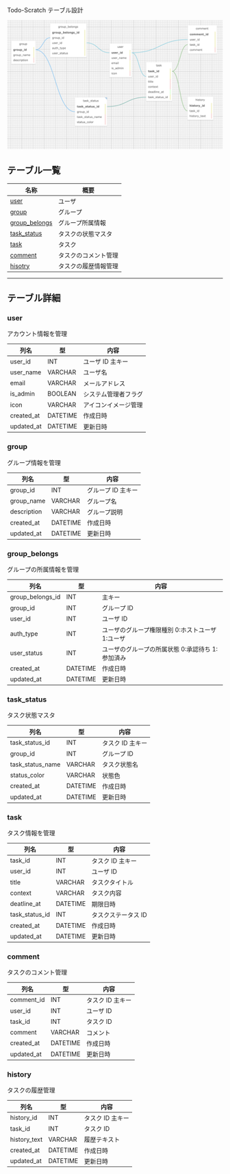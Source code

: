Todo-Scratch テーブル設計

![ER](./er.png)

## テーブル一覧

| 名称                            | 概要                 |
| ------------------------------- | -------------------- |
| [user](#user)                   | ユーザ               |
| [group](#group)                 | グループ             |
| [group_belongs](#group_belongs) | グループ所属情報     |
| [task_status](#task_status)     | タスクの状態マスタ   |
| [task](#task)                   | タスク               |
| [comment](#comment)             | タスクのコメント管理 |
| [hisotry](#hisotry)             | タスクの履歴情報管理 |

---

## テーブル詳細

<a id="user"></a>

### user

アカウント情報を管理

| 列名       | 型       | 内容                 |
| ---------- | -------- | -------------------- |
| user_id    | INT      | ユーザ ID 主キー     |
| user_name  | VARCHAR  | ユーザ名             |
| email      | VARCHAR  | メールアドレス       |
| is_admin   | BOOLEAN  | システム管理者フラグ |
| icon       | VARCHAR  | アイコンイメージ管理 |
| created_at | DATETIME | 作成日時             |
| updated_at | DATETIME | 更新日時             |

<a id="group"></a>

### group

グループ情報を管理

| 列名        | 型       | 内容               |
| ----------- | -------- | ------------------ |
| group_id    | INT      | グループ ID 主キー |
| group_name  | VARCHAR  | グループ名         |
| description | VARCHAR  | グループ説明       |
| created_at  | DATETIME | 作成日時           |
| updated_at  | DATETIME | 更新日時           |

<a id="group_belongs"></a>

### group_belongs

グループの所属情報を管理

| 列名             | 型       | 内容                                             |
| ---------------- | -------- | ------------------------------------------------ |
| group_belongs_id | INT      | 主キー                                           |
| group_id         | INT      | グループ ID                                      |
| user_id          | INT      | ユーザ ID                                        |
| auth_type        | INT      | ユーザのグループ権限種別 0:ホストユーザ 1:ユーザ |
| user_status      | INT      | ユーザのグループの所属状態 0:承認待ち 1:参加済み |
| created_at       | DATETIME | 作成日時                                         |
| updated_at       | DATETIME | 更新日時                                         |

<a id="task_status"></a>

### task_status

タスク状態マスタ

| 列名             | 型       | 内容             |
| ---------------- | -------- | ---------------- |
| task_status_id   | INT      | タスク ID 主キー |
| group_id         | INT      | グループ ID      |
| task_status_name | VARCHAR  | タスク状態名     |
| status_color     | VARCHAR  | 状態色           |
| created_at       | DATETIME | 作成日時         |
| updated_at       | DATETIME | 更新日時         |

<a id="task"></a>

### task

タスク情報を管理

| 列名           | 型       | 内容                |
| -------------- | -------- | ------------------- |
| task_id        | INT      | タスク ID 主キー    |
| user_id        | INT      | ユーザ ID           |
| title          | VARCHAR  | タスクタイトル      |
| context        | VARCHAR  | タスク内容          |
| deatline_at    | DATETIME | 期限日時            |
| task_status_id | INT      | タスクステータス ID |
| created_at     | DATETIME | 作成日時            |
| updated_at     | DATETIME | 更新日時            |

<a id="comment"></a>

### comment

タスクのコメント管理

| 列名       | 型       | 内容             |
| ---------- | -------- | ---------------- |
| comment_id | INT      | タスク ID 主キー |
| user_id    | INT      | ユーザ ID        |
| task_id    | INT      | タスク ID        |
| comment    | VARCHAR  | コメント         |
| created_at | DATETIME | 作成日時         |
| updated_at | DATETIME | 更新日時         |

<a id="history"></a>

### history

タスクの履歴管理

| 列名         | 型       | 内容             |
| ------------ | -------- | ---------------- |
| history_id   | INT      | タスク ID 主キー |
| task_id      | INT      | タスク ID        |
| history_text | VARCHAR  | 履歴テキスト     |
| created_at   | DATETIME | 作成日時         |
| updated_at   | DATETIME | 更新日時         |
